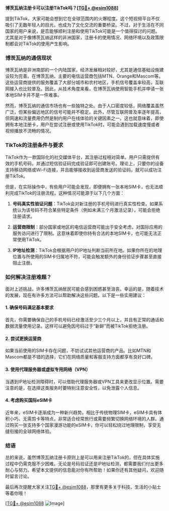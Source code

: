 **博茨瓦纳注册卡可以注册TikTok吗？[[TG💪+ @esim1088](https://t.me/s/esim1088)]**

提到TikTok，大家可能会想到它在全球范围内的火爆程度。这个短视频平台不仅吸引了无数年轻人的目光，也成为了文化交流的重要桥梁。不过，对于生活在不同国家的用户来说，是否能够顺利注册和使用TikTok可能是一个值得探讨的问题。尤其是对于像博茨瓦纳这样的非洲国家，注册卡的使用情况、网络环境以及政策限制都会对TikTok的使用产生影响。

### 博茨瓦纳的通信现状

博茨瓦纳是非洲南部的一个内陆国家，经济发展相对较好，尤其是通信基础设施建设较为完善。在博茨瓦纳，主要的电信运营商包括MTN、Orange和Mascom等。这些运营商提供的服务覆盖了大部分城市和农村地区，手机信号覆盖率较高，互联网接入也比较普及。因此，从技术角度来看，在博茨瓦纳使用智能手机并申请一张本地SIM卡并不是一件难事。

然而，博茨瓦纳的通信市场也有一些独特之处。由于人口密度较低，网络覆盖虽然广泛，但某些偏远地区的信号可能并不稳定。此外，尽管互联网普及率逐年提高，但网速和流量费用仍然是制约用户在线体验的关键因素之一。这也就意味着，即使拥有本地注册卡，用户在尝试注册或使用TikTok时，可能会遇到加载速度慢或者视频播放不流畅的情况。

### TikTok的注册条件与要求

TikTok作为一款国际化的社交媒体平台，其注册过程相对简单。用户只需提供有效的手机号码，并通过短信验证码完成验证即可创建账号。理论上，只要你的设备支持移动网络或Wi-Fi连接，并且能够接收到运营商发送的验证码，就可以成功注册TikTok。

但是，在实际操作中，有些用户可能会发现，即便拥有一张本地SIM卡，也无法顺利完成TikTok的注册流程。这种情况可能源于以下几个方面：

1. **号码真实性验证问题**：TikTok会对新注册的手机号码进行真实性检查。如果系统认为该号码不符合某些特定条件（例如未满三个月激活记录），可能会拒绝注册请求。
   
2. **运营商限制**：部分国家或地区的电信运营商可能出于安全考虑，对国际应用的服务访问进行了限制。这意味着即使你持有合法的本地SIM卡，也可能无法正常使用TikTok。

3. **IP地址检测**：TikTok会根据用户的IP地址判断当前所在地。如果你所在的地理位置与所使用的SIM卡归属地不符，可能会触发额外的身份验证步骤甚至直接阻止注册。

### 如何解决注册难题？

面对上述挑战，许多博茨瓦纳居民可能会感到困惑甚至沮丧。幸运的是，随着技术的发展，现在有许多方法可以帮助解决这些问题。以下是一些实用建议：

#### 1. 确保号码满足基本要求
首先，你需要确保自己的手机号码已经激活至少三个月以上，并且有正常的通话和数据流量使用记录。这样可以避免因号码过于“新鲜”而被TikTok拒绝注册。

#### 2. 尝试更换运营商
如果当前使用的SIM卡存在问题，不妨试试其他运营商的产品。比如MTN和Mascom都是不错的选择，它们在网络质量和客服支持方面都享有良好口碑。

#### 3. 使用代理服务器或虚拟专用网络（VPN）
当遇到IP地址检测障碍时，可以借助代理服务器或VPN工具来更改显示位置。需要注意的是，在选择这类服务时要特别注意安全性，以免泄露个人信息。

#### 4. 考虑购买国际eSIM卡
近年来，eSIM卡逐渐成为一种新兴趋势。相比于传统物理SIM卡，eSIM卡具有体积小巧、无需剪卡等特点，非常适合经常旅行或需要频繁切换网络环境的人群。通过购买一张支持多个国家漫游功能的eSIM卡，你可以轻松绕过地理限制，享受无缝衔接的全球网络体验。

### 结语

总的来说，虽然博茨瓦纳注册卡原则上是可以用来注册TikTok的，但在具体实施过程中仍需克服不少困难。无论是号码验证还是IP地址检测，都需要我们付出更多耐心与努力。希望本文提供的信息能对你有所帮助！如果你还有其他疑问，欢迎随时留言讨论。

最后再次提醒大家关注[TG💪+ @esim1088](https://t.me/s/esim1088)，那里有更多关于科技、生活的小贴士等着你哦！

[[TG💪+ @esim1088](https://t.me/s/esim1088) ![Image](https://i.postimg.cc/4NQfJmqS/Snipaste-2025-05-13-00-14-12.png)]